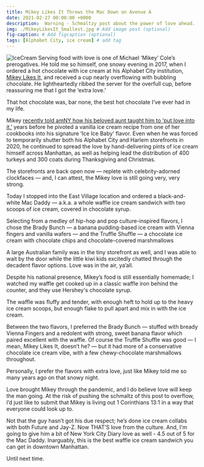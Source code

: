 ```yaml
---
title: Mikey Likes It Throws the Mac Down on Avenue A
date: 2021-02-27 00:00:00 +0000
description:  Warning - Schmaltzy post about the power of love ahead.
img: ./MikeyLikesIt_Smallest.jpg # Add image post (optional)
fig-caption: # Add figcaption (optional)
tags: [Alphabet City, ice cream] # add tag
---
```

![IceCream](./MikeyLikesIt_Smallest.jpeg)
Serving food with love is one of Michael ‘Mikey’ Cole’s prerogatives. He told me so himself, one snowy evening in 2017, when I ordered a hot chocolate with ice cream at his Alphabet City institution, <a href='https://mikeylikesiticecream.com/' target='blank'>Mikey Likes It,</a> and received a cup nearly overflowing with bubbling chocolate. He lightheartedly ribbed the server for the overfull cup, before reassuring me that I got the ‘extra love.’

That hot chocolate was, bar none, the best hot chocolate I’ve ever had in my life.

Mikey <a href='https://www.amny.com/news/man-behind-mikey-likes-it-ice-cream-continues-to-give-back-to-new-york-city-community/' target='blank'>recently told amNY how his beloved aunt taught him to ‘put love into it,’</a> years before he pivoted a vanilla ice cream recipe from one of her cookbooks into his signature ‘Ice Ice Baby’ flavor. Even when he was forced to temporarily shutter both his Alphabet City and Harlem storefronts in 2020, he continued to spread the love by hand-delivering pints of ice cream himself across Manhattan, as well as helping lead the distribution of 400 turkeys and 300 coats during Thanksgiving and Christmas.

The storefronts are back open now — replete with celebrity-adorned clockfaces — and, I can attest, the Mikey love is still going very, very strong.

Today I stopped into the East Village location and ordered a black-and-white Mac Daddy — a.k.a. a whole waffle ice cream sandwich with two scoops of ice cream, covered in chocolate syrup.

Selecting from a medley of hip-hop and pop culture-inspired flavors, I chose the Brady Bunch — a banana pudding-based ice cream with Vienna fingers and vanilla wafers — and the Truffle Shuffle — a chocolate ice cream with chocolate chips and chocolate-covered marshmallows

A large Australian family was in the tiny storefront as well, and I was able to wait by the door while the little kiwi kids excitedly chatted through the decadent flavor options. Love was in the air, ya’all.

Despite his national presence, Mikey’s food is still essentially homemade; I watched my waffle get cooked up in a classic waffle iron behind the counter, and they use Hershey's chocolate syrup.

The waffle was fluffy and tender, with enough heft to hold up to the heavy ice cream scoops, but enough flake to pull apart and mix in with the ice cream.

Between the two flavors, I preferred the Brady Bunch — stuffed with bready Vienna Fingers and a redolent with strong, sweet banana flavor which paired excellent with the waffle. Of course the Truffle Shuffle was good — I mean, Mikey Likes It, doesn’t he? — but it had more of a conservative chocolate ice cream vibe, with a few chewy-chocolate marshmallows throughout.

Personally, I prefer the flavors with extra love, just like Mikey told me so many years ago on that snowy night.

Love brought Mikey through the pandemic, and I do believe love will keep the man going. At the risk of pushing the schmaltz of this post to overflow, I’d just like to submit that Mikey is living out 1 Corinthians 13:1 in a way that everyone could look up to.

Not that the guy hasn’t got his due respect; he’s done ice cream collabs with both Future and Jay-Z. Now THAT’S love from the culture. And, I'm going to give him a bit of New York City Diary love as well - 4.5 out of 5 for the Mac Daddy. Inarguably, this is the best waffle ice cream sandwich you can get in downtown Manhattan.

Until next time.